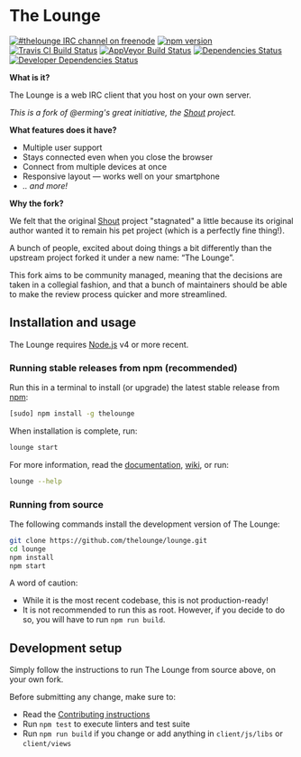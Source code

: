 # The Lounge

[![#thelounge IRC channel on freenode](https://img.shields.io/badge/freenode-%23thelounge-BA68C8.svg)](https://avatar.playat.ch:1000/)
[![npm version](https://img.shields.io/npm/v/thelounge.svg)](https://www.npmjs.org/package/thelounge)
[![Travis CI Build Status](https://img.shields.io/travis/thelounge/lounge/master.svg?label=linux+build)](https://travis-ci.org/thelounge/lounge)
[![AppVeyor Build Status](https://img.shields.io/appveyor/ci/astorije/lounge/master.svg?label=windows+build)](https://ci.appveyor.com/project/astorije/lounge/branch/master)
[![Dependencies Status](https://img.shields.io/david/thelounge/lounge.svg)](https://david-dm.org/thelounge/lounge)
[![Developer Dependencies Status](https://img.shields.io/david/dev/thelounge/lounge.svg)](https://david-dm.org/thelounge/lounge?type=dev)

__What is it?__

The Lounge is a web IRC client that you host on your own server.

*This is a fork of @erming's great initiative, the [Shout](https://github.com/erming/shout) project.*

__What features does it have?__

- Multiple user support
- Stays connected even when you close the browser
- Connect from multiple devices at once
- Responsive layout — works well on your smartphone
- _.. and more!_

__Why the fork?__

We felt that the original [Shout](https://github.com/erming/shout) project
"stagnated" a little because its original author wanted it to remain his pet
project (which is a perfectly fine thing!).

A bunch of people, excited about doing things a bit differently than the upstream
project forked it under a new name: “The Lounge”.

This fork aims to be community managed, meaning that the decisions are taken
in a collegial fashion, and that a bunch of maintainers should be able to make
the review process quicker and more streamlined.

## Installation and usage

The Lounge requires [Node.js](https://nodejs.org/) v4 or more recent.

### Running stable releases from npm (recommended)

Run this in a terminal to install (or upgrade) the latest stable release from
[npm](https://www.npmjs.com/):

```sh
[sudo] npm install -g thelounge
```

When installation is complete, run:

```sh
lounge start
```

For more information, read the [documentation](https://thelounge.github.io/docs/), [wiki](https://github.com/thelounge/lounge/wiki), or run:

```sh
lounge --help
```

### Running from source

The following commands install the development version of The Lounge:

```sh
git clone https://github.com/thelounge/lounge.git
cd lounge
npm install
npm start
```

A word of caution:

- While it is the most recent codebase, this is not production-ready!
- It is not recommended to run this as root. However, if you decide to do so,
  you will have to run `npm run build`.

## Development setup

Simply follow the instructions to run The Lounge from source above, on your own
fork.

Before submitting any change, make sure to:

- Read the [Contributing instructions](https://github.com/thelounge/lounge/blob/master/CONTRIBUTING.md#contributing)
- Run `npm test` to execute linters and test suite
- Run `npm run build` if you change or add anything in `client/js/libs` or `client/views`

